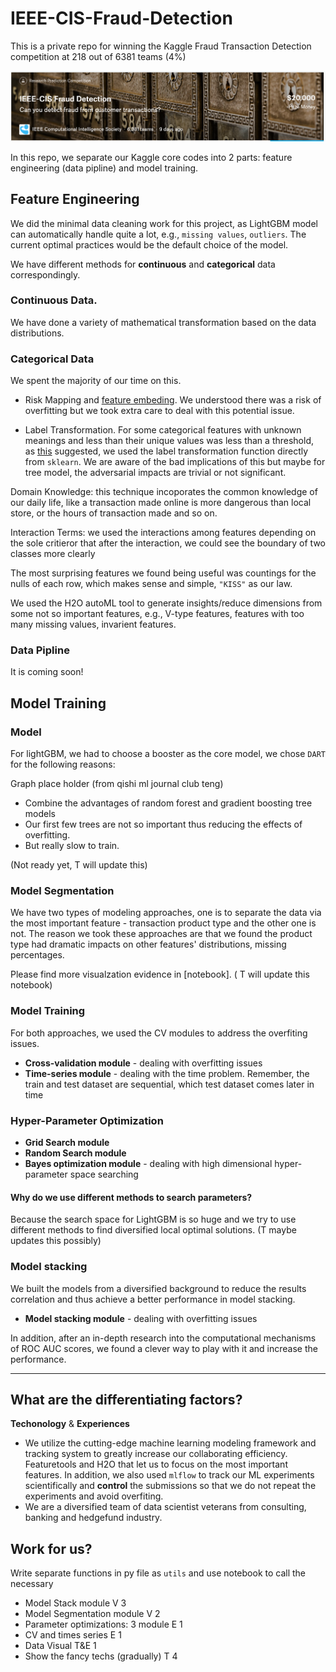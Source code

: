 # IEEE-CIS-Fraud-Detection
This is a private repo for winning the Kaggle Fraud Transaction Detection competition at 218 out of 6381 teams (4%)

![alt text](https://github.com/emisaycheese/IEEE-CIS-Fraud-Detection/blob/master/GIF/head.png)



In this repo, we separate our Kaggle core codes into 2 parts: feature engineering (data pipline) and model training.

## Feature Engineering

We did the minimal data cleaning work for this project, as LightGBM model can automatically handle quite a lot, e.g., `missing values`, `outliers`. The current optimal practices would be the default choice of the model.

We have different methods for **continuous** and **categorical** data correspondingly.

### Continuous Data. 
We have done a variety of mathematical transformation based on the data distributions.

### Categorical Data

We spent the majority of our time on this.

* Risk Mapping and [feature embeding](https://arxiv.org/abs/1604.06737). We understood there was a risk of overfitting but we took extra care to deal with this potential issue.

* Label Transformation. For some categorical features with unknown meanings and less than their unique values was less than a threshold, as [this](https://medium.com/data-design/visiting-categorical-features-and-encoding-in-decision-trees-53400fa65931) suggested, we used the label transformation function directly from `sklearn`. We are aware of the bad implications of this but maybe for tree model, the adversarial impacts are trivial or not significant.

Domain Knowledge: this technique incoporates the common knowledge of our daily life, like a transaction made online is more dangerous than local store, or the hours of transaction made and so on. 

Interaction Terms: we used the interactions among features depending on the sole critieror that after the interaction, we could see the boundary of two classes more clearly

The most surprising features we found being useful was countings for the nulls of each row, which makes sense and simple, `"KISS"` as our law.

We used the H2O autoML tool to generate insights/reduce dimensions from some not so important features, e.g., V-type features, features with too many missing values, invarient features.


### Data Pipline 

It is coming soon!


## Model Training



### Model

For lightGBM, we had to choose a booster as the core model, we chose `DART` for the following reasons:

Graph place holder (from qishi ml journal club teng)

* Combine the advantages of random forest and gradient boosting tree models
* Our first few trees are not so important thus reducing the effects of overfitting.
* But really slow to train. 

(Not ready yet, T will update this)

### Model Segmentation


We have two types of modeling approaches, one is to separate the data via the most important feature - transaction product type and the other one is not. The reason we took these approaches are that we found the product type had dramatic impacts on other features' distributions, missing percentages. 

Please find more visualzation evidence in [notebook]. ( T will update this notebook)

### Model Training


For both approaches, we used the CV modules to address the overfiting issues.

* **Cross-validation module** - dealing with overfitting issues
* **Time-series module** - dealing with the time problem. Remember, the train and test dataset are sequential, which test dataset comes later in time

### Hyper-Parameter Optimization
* **Grid Search module** 
* **Random Search module** 
* **Bayes optimization module** - dealing with high dimensional hyper-parameter space searching

#### Why do we use different methods to search parameters? 

Because the search space for LightGBM is so huge and we try to use different methods to find diversified local optimal solutions. (T maybe updates this possibly)


### Model stacking
We built the models from a diversified background to reduce the results correlation and thus achieve a better performance in model stacking.

* **Model stacking module** - dealing with overfitting issues


In addition, after an in-depth research into the computational mechanisms of ROC AUC scores, we found a clever way to play with it and increase the performance. 

---
## What are the differentiating factors?

**Techonology** & **Experiences**

* We utilize the cutting-edge machine learning modeling framework and tracking system to greatly increase our collaborating efficiency. Featuretools and H2O that let us to focus on the most important features. In addition, we also used `mlflow` to track our ML experiments scientifically and **control** the submissions so that we do not repeat the experiments and avoid overfiting. 
* We are a diversified team of data scientist veterans from consulting, banking and hedgefund industry.



## Work for us?
Write separate functions in py file as `utils` and use notebook to call the necessary

* Model Stack module V 3
* Model Segmentation module V 2
* Parameter optimizations: 3 module E 1
* CV and times series E 1
* Data Visual T&E 1
* Show the fancy techs (gradually) T 4
